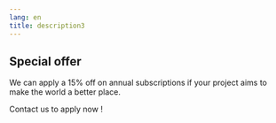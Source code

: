 ```yaml
---
lang: en
title: description3
---
```

## Special offer

We can apply a 15% off on annual subscriptions if your project aims to make the world a better place.

Contact us to apply now !
